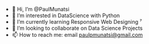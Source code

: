 - 👋 Hi, I’m @PaulMunatsi
- 👀 I’m interested in DataScience with Python 
- 🌱 I’m currently learning Responsive Web Designing ⁷
- 💞️ I’m looking to collaborate on Data Science Projects 
- 📫 How to reach me: email paulpmunatsi@gmail.com

<!---
PaulMunatsi/PaulMunatsi is a ✨ special ✨ repository because its `README.md` (this file) appears on your GitHub profile.
You can click the Preview link to take a look at your changes.
--->
